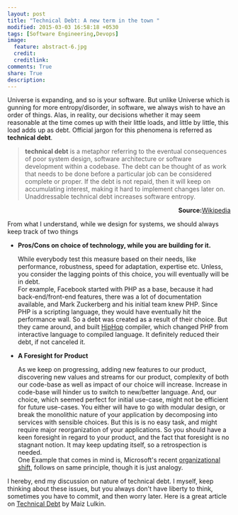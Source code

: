 ```yaml
---
layout: post
title: "Technical Debt: A new term in the town "
modified: 2015-03-03 16:58:18 +0530
tags: [Software Engineering,Devops]
image:
  feature: abstract-6.jpg
  credit: 
  creditlink: 
comments: True
share: True
description: 
---
```


Universe is expanding, and so is your software. But unlike Universe which is gunning for more entropy/disorder, in software, we always wish to have an order of things. Alas, in reality, our decisions whether it may seem reasonable at the time comes up with their little loads, and little by little, this load adds up as debt. Official jargon for this phenomena is referred as **technical debt**.


> **technical debt** is a metaphor referring to the eventual consequences of poor system design, software architecture or software development within a codebase. The debt can be thought of as work that needs to be done before a particular job can be considered complete or proper. If the debt is not repaid, then it will keep on accumulating interest, making it hard to implement changes later on. Unaddressable technical debt increases software entropy.

 <p align="right"><b>Source:</b><a href="http://www.wikiwand.com/en/Technical_debt">Wikipedia</a> </p> 
 From what I understand, while we design for systems, we should always keep track of two things

 + **Pros/Cons on choice of technology, while you are building for it.**

    While everybody test this measure based on their needs, like performance, robustness, speed for adaptation, expertise etc. Unless, you consider the
    lagging points of this choice, you will eventually will be in debt.  
    For example, Facebook started with PHP as a base, because it had back-end/front-end features, there was a lot of documentation available, and Mark Zuckerberg and his initial team knew PHP. Since PHP is a scripting language, they would have eventually hit the performance wall. So a debt was created as a result of their choice. But they came around, and built [HipHop](http://hhvm.com/) compiler, which changed PHP from interactive language to compiled language. It definitely reduced their debt, if not canceled it. 

 + **A Foresight for Product**
 
   As we keep on progressing, adding new features to our product, discovering new values and streams for our product, complexity of both our code-base as well as impact of our choice will increase. Increase in code-base will hinder us to switch to new/better language. And, our choice, which seemed perfect for initial use-case, might not be efficient for future use-cases. You either will have to go with modular design, or break the monolithic nature of your application by decomposing into services with sensible choices. But this is is no easy task, and might require major reorganization of your applications. So you should have a keen foresight in regard to your product, and the fact that foresight is no stagnant notion. It may keep updating itself, so a retrospection is needed.  
   One Example that comes in mind is, Microsoft's recent [organizational shift](http://www.wsj.com/articles/microsoft-ceo-nadella-hints-at-organizational-changes-1405003356), follows on same principle, though it is just analogy. 


I hereby, end my discussion on nature of technical debt. I myself, keep thinking about these issues, but you always don't have liberty to think, sometimes you have to commit, and then worry later. Here is a great article on [Technical Debt](https://medium.com/@joaomilho/festina-lente-e29070811b84) by Maiz Lulkin.              

